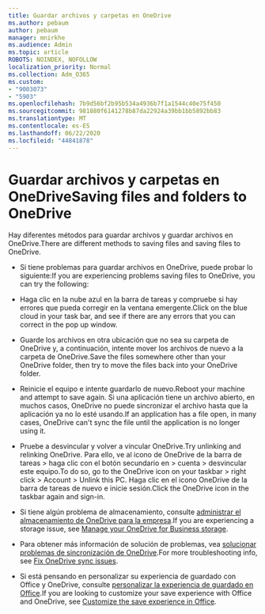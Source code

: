 ```yaml
---
title: Guardar archivos y carpetas en OneDrive
ms.author: pebaum
author: pebaum
manager: mnirkhe
ms.audience: Admin
ms.topic: article
ROBOTS: NOINDEX, NOFOLLOW
localization_priority: Normal
ms.collection: Adm_O365
ms.custom:
- "9003073"
- "5903"
ms.openlocfilehash: 7b9d56bf2b95b534a4936b7f1a1544c40e75f450
ms.sourcegitcommit: 981880f6141278b87da22924a39bb1bb5892bb83
ms.translationtype: MT
ms.contentlocale: es-ES
ms.lasthandoff: 06/22/2020
ms.locfileid: "44841878"
---
```

# <a name="saving-files-and-folders-to-onedrive"></a><span data-ttu-id="6f621-102">Guardar archivos y carpetas en OneDrive</span><span class="sxs-lookup"><span data-stu-id="6f621-102">Saving files and folders to OneDrive</span></span>

<span data-ttu-id="6f621-103">Hay diferentes métodos para guardar archivos y guardar archivos en OneDrive.</span><span class="sxs-lookup"><span data-stu-id="6f621-103">There are different methods to saving files and saving files to OneDrive.</span></span>

- <span data-ttu-id="6f621-104">Si tiene problemas para guardar archivos en OneDrive, puede probar lo siguiente:</span><span class="sxs-lookup"><span data-stu-id="6f621-104">If you are experiencing problems saving files to OneDrive, you can try the following:</span></span>

- <span data-ttu-id="6f621-105">Haga clic en la nube azul en la barra de tareas y compruebe si hay errores que pueda corregir en la ventana emergente.</span><span class="sxs-lookup"><span data-stu-id="6f621-105">Click on the blue cloud in your task bar, and see if there are any errors that you can correct in the pop up window.</span></span>
- <span data-ttu-id="6f621-106">Guarde los archivos en otra ubicación que no sea su carpeta de OneDrive y, a continuación, intente mover los archivos de nuevo a la carpeta de OneDrive.</span><span class="sxs-lookup"><span data-stu-id="6f621-106">Save the files somewhere other than your OneDrive folder, then try to move the files back into your OneDrive folder.</span></span>
- <span data-ttu-id="6f621-107">Reinicie el equipo e intente guardarlo de nuevo.</span><span class="sxs-lookup"><span data-stu-id="6f621-107">Reboot your machine and attempt to save again.</span></span> <span data-ttu-id="6f621-108">Si una aplicación tiene un archivo abierto, en muchos casos, OneDrive no puede sincronizar el archivo hasta que la aplicación ya no lo esté usando.</span><span class="sxs-lookup"><span data-stu-id="6f621-108">If an application has a file open, in many cases, OneDrive can't sync the file until the application is no longer using it.</span></span>
- <span data-ttu-id="6f621-109">Pruebe a desvincular y volver a vincular OneDrive.</span><span class="sxs-lookup"><span data-stu-id="6f621-109">Try unlinking and relinking OneDrive.</span></span> <span data-ttu-id="6f621-110">Para ello, ve al icono de OneDrive de la barra de tareas > haga clic con el botón secundario en > cuenta > desvincular este equipo.</span><span class="sxs-lookup"><span data-stu-id="6f621-110">To do so, go to the OneDrive icon on your taskbar > right click > Account > Unlink this PC.</span></span> <span data-ttu-id="6f621-111">Haga clic en el icono OneDrive de la barra de tareas de nuevo e inicie sesión.</span><span class="sxs-lookup"><span data-stu-id="6f621-111">Click the OneDrive icon in the taskbar again and sign-in.</span></span>
- <span data-ttu-id="6f621-112">Si tiene algún problema de almacenamiento, consulte [administrar el almacenamiento de OneDrive para la empresa](https://support.microsoft.com/office/31519161-059c-4764-b6f8-f5cd29f7fe68).</span><span class="sxs-lookup"><span data-stu-id="6f621-112">If you are experiencing a storage issue, see  [Manage your OneDrive for Business storage](https://support.microsoft.com/office/31519161-059c-4764-b6f8-f5cd29f7fe68).</span></span>
- <span data-ttu-id="6f621-113">Para obtener más información de solución de problemas, vea [solucionar problemas de sincronización de OneDrive](https://docs.microsoft.com/alchemyinsights/fix-onedrive-sync-issues).</span><span class="sxs-lookup"><span data-stu-id="6f621-113">For more troubleshooting info, see  [Fix OneDrive sync issues](https://docs.microsoft.com/alchemyinsights/fix-onedrive-sync-issues).</span></span>  
- <span data-ttu-id="6f621-114">Si está pensando en personalizar su experiencia de guardado con Office y OneDrive, consulte [personalizar la experiencia de guardado en Office](https://support.microsoft.com/office/786200a7-f5f2-4d26-a3ae-b78c60dd5d3b).</span><span class="sxs-lookup"><span data-stu-id="6f621-114">If you are looking to customize your save experience with Office and OneDrive, see  [Customize the save experience in Office](https://support.microsoft.com/office/786200a7-f5f2-4d26-a3ae-b78c60dd5d3b).</span></span>
